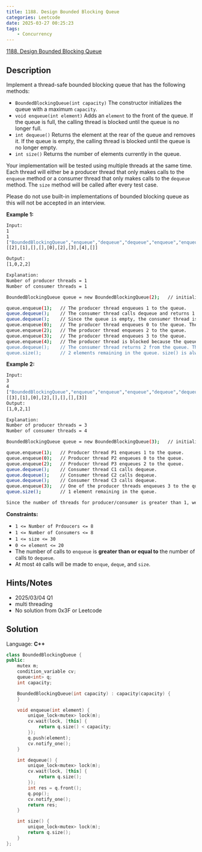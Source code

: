 ```yaml
---
title: 1188. Design Bounded Blocking Queue
categories: Leetcode
date: 2025-03-27 00:25:23
tags:
    - Concurrency
---
```


[1188. Design Bounded Blocking Queue](https://leetcode.com/problems/design-bounded-blocking-queue/description/)

## Description

Implement a thread-safe bounded blocking queue that has the following methods:

- `BoundedBlockingQueue(int capacity)` The constructor initializes the queue with a maximum `capacity`.
- `void enqueue(int element)` Adds an `element` to the front of the queue. If the queue is full, the calling thread is blocked until the queue is no longer full.
- `int dequeue()` Returns the element at the rear of the queue and removes it. If the queue is empty, the calling thread is blocked until the queue is no longer empty.
- `int size()` Returns the number of elements currently in the queue.

Your implementation will be tested using multiple threads at the same time. Each thread will either be a producer thread that only makes calls to the `enqueue` method or a consumer thread that only makes calls to the `dequeue` method. The `size` method will be called after every test case.

Please do not use built-in implementations of bounded blocking queue as this will not be accepted in an interview.

**Example 1:**

```bash
Input:
1
1
["BoundedBlockingQueue","enqueue","dequeue","dequeue","enqueue","enqueue","enqueue","enqueue","dequeue"]
[[2],[1],[],[],[0],[2],[3],[4],[]]

Output:
[1,0,2,2]

Explanation:
Number of producer threads = 1
Number of consumer threads = 1

BoundedBlockingQueue queue = new BoundedBlockingQueue(2);   // initialize the queue with capacity = 2.

queue.enqueue(1);   // The producer thread enqueues 1 to the queue.
queue.dequeue();    // The consumer thread calls dequeue and returns 1 from the queue.
queue.dequeue();    // Since the queue is empty, the consumer thread is blocked.
queue.enqueue(0);   // The producer thread enqueues 0 to the queue. The consumer thread is unblocked and returns 0 from the queue.
queue.enqueue(2);   // The producer thread enqueues 2 to the queue.
queue.enqueue(3);   // The producer thread enqueues 3 to the queue.
queue.enqueue(4);   // The producer thread is blocked because the queue's capacity (2) is reached.
queue.dequeue();    // The consumer thread returns 2 from the queue. The producer thread is unblocked and enqueues 4 to the queue.
queue.size();       // 2 elements remaining in the queue. size() is always called at the end of each test case.
```

**Example 2:**

```bash
Input:
3
4
["BoundedBlockingQueue","enqueue","enqueue","enqueue","dequeue","dequeue","dequeue","enqueue"]
[[3],[1],[0],[2],[],[],[],[3]]
Output:
[1,0,2,1]

Explanation:
Number of producer threads = 3
Number of consumer threads = 4

BoundedBlockingQueue queue = new BoundedBlockingQueue(3);   // initialize the queue with capacity = 3.

queue.enqueue(1);   // Producer thread P1 enqueues 1 to the queue.
queue.enqueue(0);   // Producer thread P2 enqueues 0 to the queue.
queue.enqueue(2);   // Producer thread P3 enqueues 2 to the queue.
queue.dequeue();    // Consumer thread C1 calls dequeue.
queue.dequeue();    // Consumer thread C2 calls dequeue.
queue.dequeue();    // Consumer thread C3 calls dequeue.
queue.enqueue(3);   // One of the producer threads enqueues 3 to the queue.
queue.size();       // 1 element remaining in the queue.

Since the number of threads for producer/consumer is greater than 1, we do not know how the threads will be scheduled in the operating system, even though the input seems to imply the ordering. Therefore, any of the output [1,0,2] or [1,2,0] or [0,1,2] or [0,2,1] or [2,0,1] or [2,1,0] will be accepted.
```

**Constraints:**

- `1 <= Number of Prdoucers <= 8`
- `1 <= Number of Consumers <= 8`
- `1 <= size <= 30`
- `0 <= element <= 20`
- The number of calls to `enqueue` is **greater than or equal to**  the number of calls to `dequeue`.
- At most `40` calls will be made to `enque`, `deque`, and `size`.

## Hints/Notes

- 2025/03/04 Q1
- multi threading
- No solution from 0x3F or Leetcode

## Solution

Language: **C++**

```C++
class BoundedBlockingQueue {
public:
    mutex m;
    condition_variable cv;
    queue<int> q;
    int capacity;

    BoundedBlockingQueue(int capacity) : capacity(capacity) {
    }

    void enqueue(int element) {
        unique_lock<mutex> lock(m);
        cv.wait(lock, [this] {
            return q.size() < capacity;
        });
        q.push(element);
        cv.notify_one();
    }

    int dequeue() {
        unique_lock<mutex> lock(m);
        cv.wait(lock, [this] {
            return q.size();
        });
        int res = q.front();
        q.pop();
        cv.notify_one();
        return res;
    }

    int size() {
        unique_lock<mutex> lock(m);
        return q.size();
    }
};
```
